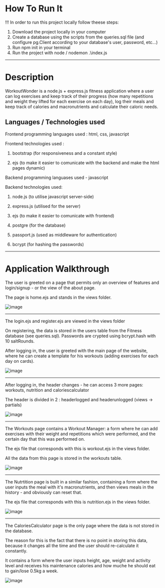 # How To Run It

!!! In order to run this project locally follow theese steps:
1. Download the project locally in your computer
2. Create a database using the scripts from the queries.sql file (and configure pg.Client according to your database's user, password, etc...)
3. Run npm init in your terminal
4. Run the project with node / nodemon .\index.js


-------------------------------------------------------------------------------------------------------------------------------------------------------------------------

# Description

WorkoutWonder is a node.js + express.js fitness application where a user can log exercises and keep track of their progress (how many repetitions and weight they lifted for each exercise on each day), log their meals and keep track of calories and macronutrients and calculate their caloric needs.

## Languages / Technologies used

Frontend programming languages used : html, css, javascript
          
Frontend technologies used :  

1. bootstrap (for responsiveness and a constant style) 
                               
2. ejs (to make it easier to comunicate with the backend and make the html pages dynamic)

Backend programming languases used - javascript
         
Backend technologies used: 

1. node.js (to utilise javascript server-side) 
                           
2. express.js (utilised for the server)
                           
3. ejs (to make it easier to comunicate with frontend)
                           
4. postgre (for the database)
                           
5. passport.js (used as middleware for authentication)

6. bcrypt (for hashing the passwords)


-------------------------------------------------------------------------------------------------------------------------------------------------------------------------

# Application Walkthrough

The user is greeted on a page that permits only an overview of features and login/signup - or the view of the about page.

The page is home.ejs and stands in the views folder.

![image](https://github.com/alexmihai33/WorkoutWonder/assets/127803655/f607fad3-7f06-4c79-b798-ca9ce3b24c55)


-------------------------------------------------------------------------------------------------------------------------------------------------------------------------


The login.ejs and register.ejs are viewed in the views folder

On registering, the data is stored in the users table from the Fitness database (see queries.sql). Passwords are crypted using bcrypt.hash with 10 saltRounds.

After logging in, the user is greeted with the main page of the website, where he can create a template for his workouts (adding exercises for each day on cards).

![image](https://github.com/alexmihai33/WorkoutWonder/assets/127803655/e98e01cc-71c0-46d0-8541-3b9497f74296)


-------------------------------------------------------------------------------------------------------------------------------------------------------------------------


After logging in, the header changes - he can access 3 more pages: workouts, nutrition and caloriescalculator

The header is divided in 2 : headerlogged and headerunlogged (views -> partials)

![image](https://github.com/alexmihai33/WorkoutWonder/assets/127803655/24061d84-b219-45a1-8462-727145e7686d)

-------------------------------------------------------------------------------------------------------------------------------------------------------------------------


The Workouts page contains a Workout Manager: a form where he can add exercises with their weight and repetitions which were performed, and the certain day that this was performed on.

The ejs file that corresponds with this is workout.ejs in the views folder.

All the data from this page is stored in the workouts table.

![image](https://github.com/alexmihai33/WorkoutWonder/assets/127803655/9bdfab65-5e36-419d-8224-bfaa6e85ebf5)

-------------------------------------------------------------------------------------------------------------------------------------------------------------------------


The Nutrtition page is built in a similar fashion, containing a form where the user inputs the meal with it's macronutrients, and then views meals in the history - and obviously can reset that.

The ejs file that corresponds with this is nutrition.ejs in the views folder.

![image](https://github.com/alexmihai33/WorkoutWonder/assets/127803655/eca41020-f9bf-44cd-b71d-644eeefc0573)


-------------------------------------------------------------------------------------------------------------------------------------------------------------------------


The CaloriesCalculator page is the only page where the data is not stored in the database.

The reason for this is the fact that there is no point in storing this data, because it changes all the time and the user should re-calculate it constantly.

It contains a form where the user inputs height, age, weight and activity level and receives his maintenance calories and how muche he should eat to gain/lose 0.5kg a week.

![image](https://github.com/alexmihai33/WorkoutWonder/assets/127803655/114cbfd7-04ab-4543-94d4-72318a83c97c)



